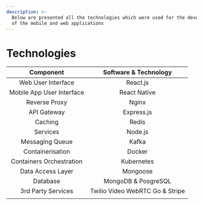 ```yaml
---
description: >-
  Below are presented all the technologies which were used for the development
  of the mobile and web applications
---
```


# Technologies

|         Component         |      Software & Technology      |
| :-----------------------: | :-----------------------------: |
|     Web User Interface    |             React.js            |
| Mobile App User Interface |           React Native          |
|       Reverse Proxy       |              Nginx              |
|        API Gateway        |            Express.js           |
|          Caching          |              Redis              |
|          Services         |             Node.js             |
|      Messaging Queue      |              Kafka              |
|      Containerisation     |              Docker             |
|  Containers Orchestration |            Kubernetes           |
|     Data Access Layer     |             Mongoose            |
|          Database         |       MongoDB & PosgreSQL       |
|     3rd Party Services    | Twilio Video WebRTC Go & Stripe |
|                           |                                 |
